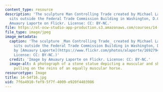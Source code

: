 ```yaml
---
content_type: resource
description: 'The sculpture Man Controlling Trade created by Michael Lantz. The statue
  sits outside the Federal Trade Commission Building in Washington, D.C. Image by
  Amuaury Laporte on Flickr. License: CC: BY-NC.'
file: https://ol-ocw-studio-app-production.s3.amazonaws.com/courses/14-54-international-trade-fall-2016/7f6a4910fef95f7f4009e920f4403986_14-54f16.jpg
file_type: image/jpeg
image_metadata:
  caption: 'The sculpture _Man Controlling Trade_ created by Michael Lantz. The statue
    sits outside the Federal Trade Commission Building in Washington, D.C. (Image
    by [Amuaury Laporte](https://www.flickr.com/photos/alaporte/16927942512/) on Flickr.
    License: CC: BY-NC.)'
  credit: 'Image by Amuaury Laporte on Flickr. License: CC: BY-NC.'
  image-alt: A photograph of a stone statue depicting a muscular and shirtless man
    pulling on the reins of an equally muscular horse.
resourcetype: Image
title: 14-54f16.jpg
uid: 7f6a4910-fef9-5f7f-4009-e920f4403986
---
```

